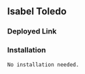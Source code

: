 ## Isabel Toledo 





  


  
### Deployed Link



### Installation
```
No installation needed. 
```

 


